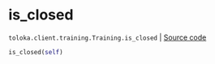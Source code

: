 # is_closed
`toloka.client.training.Training.is_closed` | [Source code](https://github.com/Toloka/toloka-kit/blob/v1.2.0.post1/src/client/training.py#L120)

```python
is_closed(self)
```

